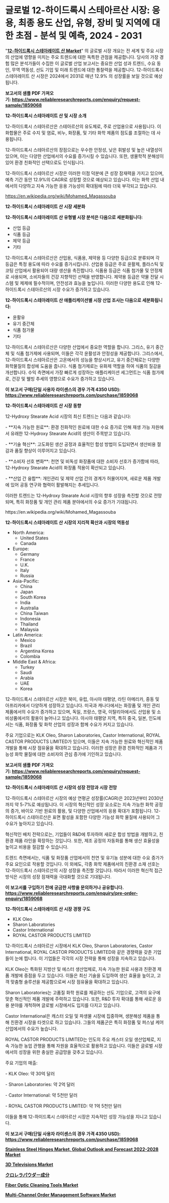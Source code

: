 <p><h1>글로벌 12-하이드록시 스테아르산 시장: 응용, 최종 용도 산업, 유형, 장비 및 지역에 대한 초점 - 분석 및 예측, 2024 - 2031</h1></p><p>"<strong><a href="https://www.reliableresearchreports.com/12-hydroxy-stearate-acid-r1859068">12-하이드록시 스테아레이트 산 Market</a></strong>" 의 글로벌 시장 개요는 전 세계 및 주요 시장의 산업에 영향을 미치는 주요 트렌드에 대한 독특한 관점을 제공합니다. 당사의 가장 경험 많은 분석가들이 수집한 이 글로벌 산업 보고서는 중요한 산업 성과 트렌드, 수요 동인, 무역 역동성, 선도 기업 및 미래 트렌드에 대한 통찰력을 제공합니다. 12-하이드록시 스테아레이트 산 시장은 2024에서 2031로 매년 12.9% 의 성장률을 보일 것으로 예상됩니다.</p>
<p><strong>보고서의 샘플 PDF 가져오기:&nbsp;<a href="https://www.reliableresearchreports.com/enquiry/request-sample/1859068">https://www.reliableresearchreports.com/enquiry/request-sample/1859068</a></strong></p>
<p><strong>12-하이드록시 스테아레이트 산 및 시장 소개</strong></p>
<p><p>12-하이드록시 스테아르산은 스테아르산의 유도체로, 주로 산업용으로 사용됩니다. 이 화합물은 주로 수지 및 염료, 비누, 화장품, 및 기타 화학 제품의 점도를 조절하는 데 사용됩니다. </p><p>12-하이드록시 스테아르산의 장점으로는 우수한 안정성, 낮은 휘발성 및 높은 내열성이 있으며, 이는 다양한 산업에서의 수요를 증가시킬 수 있습니다. 또한, 생물학적 분해성이 있어 환경 친화적인 선택으로도 인식됩니다. </p><p>12-하이드록시 스테아르산 시장은 이러한 이점 덕분에 큰 성장 잠재력을 가지고 있으며, 예측 기간 동안 12.9%의 CAGR로 성장할 것으로 예상되고 있습니다. 이는 화학 산업 내에서의 다양하고 지속 가능한 응용 가능성이 확대됨에 따라 더욱 부각되고 있습니다.</p></p>
<p><a href="https://en.wikipedia.org/wiki/Mohamed_Magassouba">https://en.wikipedia.org/wiki/Mohamed_Magassouba</a></p>
<p><strong>12-하이드록시 스테아레이트 산 시장 세분화</strong></p>
<p><strong>12-하이드록시 스테아레이트 산 유형별 시장 분석은 다음으로 세분화됩니다:</strong></p>
<p><ul><li>산업 등급</li><li>식품 등급</li><li>제약 등급</li><li>기타</li></ul></p>
<p><p>12-하이드록시 스테아르산은 산업용, 식품용, 제약용 등 다양한 등급으로 분류되며 각 등급은 특정 용도에 따라 수요를 증가시킵니다. 산업용 등급은 주로 윤활제, 플라스틱 및 코팅 산업에서 활용되어 대량 생산을 촉진합니다. 식품용 등급은 식품 첨가물 및 안정제로 사용되며, 소비자들의 건강 지향적인 선택을 반영합니다. 제약용 등급은 약물 전달 시스템 및 제제에 필수적이며, 안전성과 효능을 높입니다. 이러한 다양한 용도로 인해 12-하이드록시 스테아르산의 시장 수요가 증가하고 있습니다.</p></p>
<p><strong>12-하이드록시 스테아레이트 산 애플리케이션별 시장 산업 조사는 다음으로 세분화됩니다:</strong></p>
<p><ul><li>윤활유</li><li>유기 중간체</li><li>식품 첨가물</li><li>기타</li></ul></p>
<p><p>12-하이드록시 스테아르산은 다양한 산업에서 중요한 역할을 합니다. 그리스, 유기 중간체 및 식품 첨가제에 사용되며, 이들은 각각 윤활성과 안정성을 제공합니다. 그리스에서, 12-하이드록시 스테아르산은 고온에서의 성능을 향상시키고, 유기 중간체로는 다양한 화학물질의 합성에 도움을 줍니다. 식품 첨가제로는 유화제 역할을 하여 식품의 질감을 개선합니다. 수익 측면에서 가장 빠르게 성장하는 애플리케이션 세그먼트는 식품 첨가제로, 건강 및 웰빙 추세의 영향으로 수요가 증가하고 있습니다.</p></p>
<p><strong>이 보고서 구매(단일 사용자 라이센스의 경우 가격 4350 USD): <a href="https://www.reliableresearchreports.com/purchase/1859068">https://www.reliableresearchreports.com/purchase/1859068</a></strong></p>
<p><strong>12-하이드록시 스테아레이트 산 시장 동향</strong></p>
<p><p>12-Hydroxy Stearate Acid 시장의 최신 트렌드는 다음과 같습니다:</p><p>- **지속 가능한 원료**: 환경 친화적인 원료에 대한 수요 증가로 인해 재생 가능 자원에서 유래한 12-Hydroxy Stearate Acid의 생산이 주목받고 있습니다.</p><p>- **기술 혁신**: 고도화된 생산 공정과 효율적인 합성 방법이 도입되면서 생산비용 절감과 품질 향상이 이루어지고 있습니다.</p><p>- **소비자 선호 변화**: 천연 및 비독성 화장품에 대한 소비자 선호가 증가함에 따라, 12-Hydroxy Stearate Acid의 화장품 적용이 확산되고 있습니다.</p><p>- **산업 간 융합**: 개인관리 및 제약 산업 간의 경계가 허물어지며, 새로운 제품 개발에 있어 공동 연구와 협력이 활발해지는 추세입니다.</p><p>이러한 트렌드는 12-Hydroxy Stearate Acid 시장의 향후 성장을 촉진할 것으로 전망되며, 특히 화장품 및 개인 관리 제품 분야에서의 수요 증가가 기대됩니다.</p></p>
<p>https://en.wikipedia.org/wiki/Mohamed_Magassouba</p>
<p><strong>12-하이드록시 스테아레이트 산 시장의 지리적 확산과 시장의 역동성</strong></p>
<p><ul>
    <li>
        North America:
        <ul>
            <li>United States</li>
            <li>Canada</li>
        </ul>
    </li>
    <li>
        Europe:
        <ul>
            <li>Germany</li>
            <li>France</li>
            <li>U.K.</li>
            <li>Italy</li>
            <li>Russia</li>
        </ul>
    </li>
    <li>
        Asia-Pacific:
        <ul>
            <li>China</li>
            <li>Japan</li>
            <li>South Korea</li>
            <li>India</li>
            <li>Australia</li>
            <li>China Taiwan</li>
            <li>Indonesia</li>
            <li>Thailand</li>
            <li>Malaysia</li>
        </ul>
    </li>
    <li>
        Latin America:
        <ul>
            <li>Mexico</li>
            <li>Brazil</li>
            <li>Argentina Korea</li>
            <li>Colombia</li>
        </ul>
    </li>
    <li>
        Middle East & Africa:
        <ul>
            <li>Turkey</li>
            <li>Saudi</li>
            <li>Arabia</li>
            <li>UAE</li>
            <li>Korea</li>
        </ul>
    </li>
    </ul></p>
<p><p>12-하이드록시 스테아르산 시장은 북미, 유럽, 아시아 태평양, 라틴 아메리카, 중동 및 아프리카에서 다양하게 성장하고 있습니다. 미국과 캐나다에서는 화장품 및 개인 관리 제품에서의 수요가 증가하고 있으며, 독일, 프랑스, 영국, 이탈리아에서도 산업용 및 소비상품에서의 활용이 늘어나고 있습니다. 아시아 태평양 지역, 특히 중국, 일본, 인도에서는 식품, 화장품 및 화학 산업의 성장과 함께 수요가 커지고 있습니다. </p><p>주요 기업으로는 KLK Oleo, Sharon Laboratories, Castor International, ROYAL CASTOR PRODUCTS LIMITED가 있으며, 이들은 지속 가능한 원료와 혁신적인 제품 개발을 통해 시장 점유율을 확대하고 있습니다. 이러한 성장은 환경 친화적인 제품과 기능성 화학 물질에 대한 소비자의 관심 증가에 기인하고 있습니다.</p></p>
<p><strong>보고서의 샘플 PDF 가져오기:&nbsp;<a href="https://www.reliableresearchreports.com/enquiry/request-sample/1859068">https://www.reliableresearchreports.com/enquiry/request-sample/1859068</a></strong></p>
<p><strong>12-하이드록시 스테아레이트 산 시장의 성장 전망과 시장 전망</strong></p>
<p><p>12-하이드록시 스테아르산 시장의 예상 연평균 성장률(CAGR)은 2023년부터 2030년까지 약 5-7%로 예상됩니다. 이 시장의 혁신적인 성장 요소로는 지속 가능한 화학 공정의 증가, 바이오 기반 원료의 활용, 및 다양한 산업에서의 응용 확대가 포함됩니다. 12-하이드록시 스테아르산은 표면 활성을 포함한 다양한 기능성 화학 물질에 사용되어 그 수요가 높아지고 있습니다.</p><p>혁신적인 배치 전략으로는, 기업들이 R&D에 투자하여 새로운 합성 방법을 개발하고, 친환경 제품 라인을 확장하는 것입니다. 또한, 제조 공정의 자동화를 통해 생산 효율성을 높이고 비용을 절감할 수 있습니다. </p><p>트렌드 측면에서는, 식품 및 화장품 산업에서의 천연 및 유기농 성분에 대한 수요 증가가 주요 요인으로 작용할 것입니다. 이 외에도, 각종 화학 제품에서의 친환경 소재 선호는 12-하이드록시 스테아르산의 시장 성장을 촉진할 것입니다. 따라서 이러한 혁신적 접근 방식은 시장의 성장 잠재력을 극대화할 것으로 기대됩니다.</p></p>
<p><strong>이 보고서를 구입하기 전에 궁금한 사항을 문의하거나 공유합니다. <a href="https://www.reliableresearchreports.com/enquiry/pre-order-enquiry/1859068">https://www.reliableresearchreports.com/enquiry/pre-order-enquiry/1859068</a></strong></p>
<p><strong>12-하이드록시 스테아레이트 산 시장 경쟁 구도</strong></p>
<p><ul><li>KLK Oleo</li><li>Sharon Laboratories</li><li>Castor International</li><li>ROYAL CASTOR PRODUCTS LIMITED</li></ul></p>
<p><p>12-하이드록시 스테아르산 시장에서 KLK Oleo, Sharon Laboratories, Castor International, ROYAL CASTOR PRODUCTS LIMITED와 같은 경쟁력을 갖춘 기업들이 눈에 띕니다. 이 기업들은 각각의 시장 전략을 통해 성장을 지속하고 있습니다.</p><p>KLK Oleo는 특화된 지방산 및 에스터 생산업체로, 지속 가능한 원료 사용과 친환경 제품 개발에 중점을 두고 있습니다. 이들은 최신 기술을 도입하여 생산 효율을 높이고, 고객 맞춤형 솔루션을 제공함으로써 시장 점유율을 확대하고 있습니다.</p><p>Sharon Laboratories는 고품질 화학 원료를 제공하는 선도 기업으로, 고객의 요구에 맞춘 혁신적인 제품 개발에 주력하고 있습니다. 또한, R&D 투자 확대를 통해 새로운 응용 분야를 개척하며 글로벌 시장에서도 입지를 다지고 있습니다.</p><p>Castor International은 캐스터 오일 및 파생물 시장에 집중하며, 생분해성 제품을 통해 친환경 시장을 타겟으로 하고 있습니다. 그들의 제품군은 특히 화장품 및 퍼스널 케어 산업에서의 수요가 높습니다.</p><p>ROYAL CASTOR PRODUCTS LIMITED는 인도의 주요 캐스터 오일 생산업체로, 지속 가능한 농업 관행을 통해 자원을 효율적으로 활용하고 있습니다. 이들은 글로벌 시장에서의 성장을 위한 충실한 공급망을 갖추고 있습니다.</p><p>주요 기업의 매출:</p><p>- KLK Oleo: 약 30억 달러</p><p>- Sharon Laboratories: 약 2억 달러</p><p>- Castor International: 약 5천만 달러</p><p>- ROYAL CASTOR PRODUCTS LIMITED: 약 1억 5천만 달러</p><p>이들을 통해 12-하이드록시 스테아르산 시장은 지속적인 성장 가능성을 지니고 있습니다.</p></p>
<p><strong>이 보고서 구매(단일 사용자 라이센스의 경우 가격 4350 USD): <a href="https://www.reliableresearchreports.com/purchase/1859068">https://www.reliableresearchreports.com/purchase/1859068</a></strong></p>
<p><strong><p><a href="https://github.com/vimar16th/Market-Research-Report-List-6/blob/main/stainless-steel-hinges-market-global-outlook-and-forecast-2022-2028-market.md">Stainless Steel Hinges Market, Global Outlook and Forecast 2022-2028 Market</a></p><p><a href="https://www.linkedin.com/pulse/deep-dive-3d-televisions-market-itstrends-segmentation-competitive-i0t5c?trackingId=2Y0Vzs0CQDqN%2B9xl0jU%2Fsw%3D%3D">3D Televisions Market</a></p><p><a href="https://github.com/mohamedbakry57/Market-Research-Report-List-6/blob/main/998813687492.md">クロレラパウダー成分</a></p><p><a href="https://www.linkedin.com/pulse/global-fiber-optic-cleaning-tools-market-focus-product-47wye?trackingId=Qx2N9TPySPqHZdxoLimiZw%3D%3D">Fiber Optic Cleaning Tools Market</a></p><p><a href="https://issuu.com/reportprime-2/docs/multi-channel-order-management-soft_c2cd1580d9fcf3">Multi-Channel Order Management Software Market</a></p></strong></p>
<p></p>